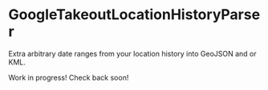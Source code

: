 # GoogleTakeoutLocationHistoryParser

Extra arbitrary date ranges from your location history into GeoJSON and or KML.

Work in progress! Check back soon!
